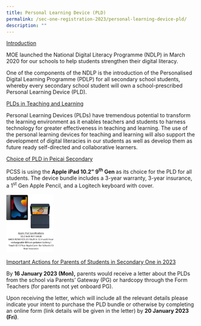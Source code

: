 ```yaml
---
title: Personal Learning Device (PLD)
permalink: /sec-one-registration-2023/personal-learning-device-pld/
description: ""
---
```

<p><u>Introduction</u></p>
<p>MOE launched the National Digital Literacy Programme (NDLP) in March 2020 for our schools to help students strengthen their digital literacy.</p>
<p>One of the components of the NDLP is the introduction of the Personalised Digital Learning Programme (PDLP) for all secondary school students, whereby every secondary school student will own a school-prescribed Personal Learning Device (PLD).</p>
<p><u>PLDs in Teaching and Learning</u></p>
<p>Personal Learning Devices (PLDs) have tremendous potential to transform the learning environment as it enables teachers and students to harness technology for greater effectiveness in teaching and learning. The use of the personal learning devices for teaching and learning will also support the development of digital literacies in our students as well as develop them as future ready self-directed and collaborative learners.</p>
<p><u>Choice of PLD in Peicai Secondary</u></p>
<p>PCSS is using the&nbsp;<strong>Apple iPad 10.2&rdquo; 9<sup>th</sup>&nbsp;Gen&nbsp;</strong>as its choice for the PLD for all students. The device bundle includes a 3-year warranty, 3-year insurance, a 1<sup>st</sup>&nbsp;Gen Apple Pencil, and a Logitech keyboard with cover.</p>
<img style="width: 25%;" src="/images/pld.png" />
<p><u>Important Actions for Parents of Students in Secondary One in 2023</u></p>
<p>By&nbsp;<strong>16 January 2023 (Mon),</strong>&nbsp;parents would receive a letter about the PLDs from the school via Parents&rsquo; Gateway (PG) or hardcopy through the Form Teachers (for parents not yet onboard PG).</p>
<p>Upon receiving the letter, which will include all the relevant details please indicate your intent to purchase the PLD bundle or otherwise by completing an online form (link details will be given in the letter) by&nbsp;<strong>20 January 2023 (Fri)</strong>.</p>